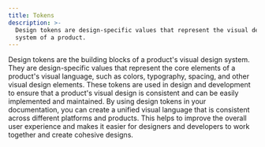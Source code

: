 ```yaml
---
title: Tokens
description: >-
  Design tokens are design-specific values that represent the visual design
  system of a product.
---
```


Design tokens are the building blocks of a product's visual design system. They are design-specific values that represent the core elements of a product's visual language, such as colors, typography, spacing, and other visual design elements. These tokens are used in design and development to ensure that a product's visual design is consistent and can be easily implemented and maintained. By using design tokens in your documentation, you can create a unified visual language that is consistent across different platforms and products. This helps to improve the overall user experience and makes it easier for designers and developers to work together and create cohesive designs.
